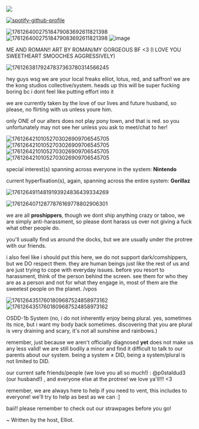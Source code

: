 ![](https://komarev.com/ghpvc/?username=thepluralecosystem&label=creepy+ass+stalkers)



[![spotify-github-profile](https://spotify-github-profile.kittinanx.com/api/view?uid=31gso7f2p4lrmgghgzyc5asyl6am&cover_image=true&theme=novatorem&show_offline=true&background_color=121212&interchange=false&bar_color=53b14f&bar_color_cover=false)](https://spotify-github-profile.kittinanx.com/api/view?uid=31gso7f2p4lrmgghgzyc5asyl6am&redirect=true)


![17612640027518479083692611821398](https://github.com/user-attachments/assets/40a2510d-99db-4651-a03e-34cc8aee0ad9)![17612640027518479083692611821398](https://github.com/user-attachments/assets/40a2510d-99db-4651-a03e-34cc8aee0ad9)
![image](https://github.com/user-attachments/assets/8e67c730-e047-402e-bd1d-f7c2262fa965)

ME AND ROMAN!! ART BY ROMAN/MY GORGEOUS BF <3 (I LOVE YOU SWEETHEART SMOOCHES AGGRESSIVELY)

![17612638179247837363780314566245](https://github.com/user-attachments/assets/7352ea54-46a6-4f34-a150-090d74f6f1ed)

hey guys wsg we are your local freaks elliot, lotus, red, and saffron! we are the kong studios collective/system. heads up this will be super fucking boring bc i dont feel like putting effort into it

we are currently taken by the love of our lives and future husband, so please, no flirting with us unless youre him.

only ONE of our alters does not play pony town, and that is red. so you unfortunately may not see her unless you ask to meet/chat to her!

![17612642101052703026909706545705](https://github.com/user-attachments/assets/aed1c13f-c0ca-4bb8-8c28-ac08c6b22852)![17612642101052703026909706545705](https://github.com/user-attachments/assets/c35d031f-cd46-45ab-a987-671598803ac7)![17612642101052703026909706545705](https://github.com/user-attachments/assets/c1117393-0cca-4743-9591-76ffbdf07a34)![17612642101052703026909706545705](https://github.com/user-attachments/assets/0bb356a6-a293-40d4-91f1-26654155a99c)

special interest(s) spanning across everyone in the system: **Nintendo**

current hyperfixation(s), again, spanning across the entire system: **Gorillaz**

![17612649114819193924836439334269](https://github.com/user-attachments/assets/6364d2a4-6425-47dd-9b82-29f0ba0595d5)

![17612640712877876169778802906301](https://github.com/user-attachments/assets/58e22d90-4f33-4d39-a623-19bfad35dee4)

we are all **proshippers**, though we dont ship anything crazy or taboo, we are simply anti-harassment, so please dont harass us over not giving a fuck what other people do.

you'll usually find us around the docks, but we are usually under the protree with our friends.

i also feel like i should put this here, we do not support dark/comshippers, but we DO respect them. they are human beings just like the rest of us and are just trying to cope with everyday issues. before you resort to harassment, think of the person behind the screen. see them for who they are as a person and not for what they engage in, most of them are the sweetest people on the planet. /vpos

![17612643517601809687524858973162](https://github.com/user-attachments/assets/6393c670-3181-4dde-85d8-235e545884ae)![17612643517601809687524858973162](https://github.com/user-attachments/assets/c79a3ea8-ce11-4b30-9b22-0726b3c79315)

OSDD-1b System (no, i do not inherently enjoy being plural. yes, sometimes its nice, but i want my body back sometimes. discovering that you are plural is very draining and scary, it's not all sunshine and rainbows.)

remember, just because we aren't officially diagnosed **yet** does not make us any less valid! we are still bodily a minor and find it difficult to talk to our parents about our system. being a system ≠ DID, being a system/plural is not limited to DID.



our current safe friends/people (we love you all so much!) : @p0staldud3 (our husband!) , and everyone else at the protree! we love ya'll!!! <3

remember, we are always here to help if you need to vent, this includes to everyone! we'll try to help as best as we can :]

baii!! please remember to check out our strawpages before you go!

~ Written by the host, Elliot.
